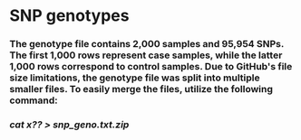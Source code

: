SNP genotypes
=====================================================================

### The genotype file contains 2,000 samples and 95,954 SNPs. The first 1,000 rows represent case samples, while the latter 1,000 rows correspond to control samples. Due to GitHub's file size limitations, the genotype file was split into multiple smaller files. To easily merge the files, utilize the following command:

### *cat x?? > snp_geno.txt.zip*
